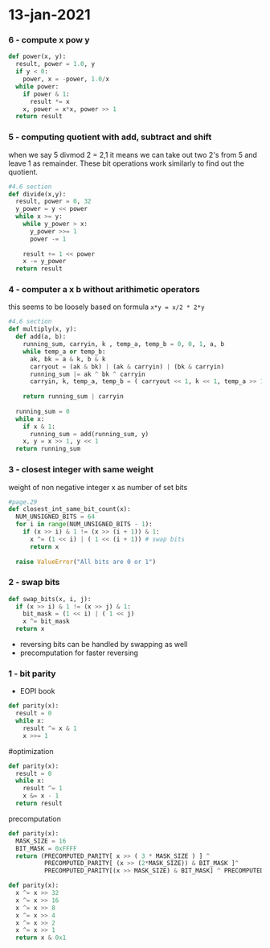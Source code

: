 # 13-jan-2021

### 6 - compute x pow y

```python
def power(x, y):
  result, power = 1.0, y
  if y < 0:
    power, x = -power, 1.0/x
  while power:
    if power & 1:
      result *= x
    x, power = x*x, power >> 1
  return result
```

### 5 - computing quotient with add, subtract and shift

when we say 5 divmod 2 = 2,1 it means we can take out two 2's from 5 and leave 1 as remainder. These bit operations work similarly to find out the quotient.

```python
#4.6 section
def divide(x,y):
  result, power = 0, 32
  y_power = y << power
  while x >= y:
    while y_power > x:
      y_power >>= 1
      power -= 1
    
    result += 1 << power
    x -= y_power
  return result
```

### 4 - computer a x b without arithimetic operators

this seems to be loosely based on formula ```x*y = x/2 * 2*y```

```python
#4.6 section
def multiply(x, y):
  def add(a, b):
    running_sum, carryin, k , temp_a, temp_b = 0, 0, 1, a, b
    while temp_a or temp_b:
      ak, bk = a & k, b & k
      carryout = (ak & bk) | (ak & carryin) | (bk & carryin)
      running_sum |= ak ^ bk ^ carryin
      carryin, k, temp_a, temp_b = ( carryout << 1, k << 1, temp_a >> 1, temp_b >> 1)
      
    return running_sum | carryin
    
  running_sum = 0
  while x:
    if x & 1:
      running_sum = add(running_sum, y)
    x, y = x >> 1, y << 1
  return running_sum
```


### 3 - closest integer with same weight

weight of non negative integer x as number of set bits

```python
#page.29
def closest_int_same_bit_count(x):
  NUM_UNSIGNED_BITS = 64
  for i in range(NUM_UNSIGNED_BITS - 1):
    if (x >> i) & 1 != (x >> (i + 1)) & 1:
      x ^= (1 << i) | ( 1 << (i + 1)) # swap bits 
      return x
  
  raise ValueError("All bits are 0 or 1")
```


### 2 - swap bits

```python
def swap_bits(x, i, j):
  if (x >> i) & 1 != (x >> j) & 1:
    bit_mask = (1 << i) | ( 1 << j)
    x ^= bit_mask
  return x
```
- reversing bits can be handled by swapping as well
- precomputation for faster reversing

### 1 - bit parity

- EOPI book

```python
def parity(x):
  result = 0
  while x: 
    result ^= x & 1
    x >>= 1
```

#optimization

```python
def parity(x):
  result = 0
  while x:
    result ^= 1
    x &= x - 1
  return result
```

precomputation

```python
def parity(x):
  MASK_SIZE = 16
  BIT_MASK = 0xFFFF
  return (PRECOMPUTED_PARITY[ x >> ( 3 * MASK_SIZE ) ] ^
          PRECOMPUTED_PARITY[ (x >> (2*MASK_SIZE)) & BIT_MASK ]^
          PRECOMPUTED_PARITY[(x >> MASK_SIZE) & BIT_MASK] ^ PRECOMPUTED_PARITY[ x & BIT_MASK])
```

```python
def parity(x):
  x ^= x >> 32
  x ^= x >> 16
  x ^= x >> 8
  x ^= x >> 4
  x ^= x >> 2
  x ^= x >> 1
  return x & 0x1
```




  
